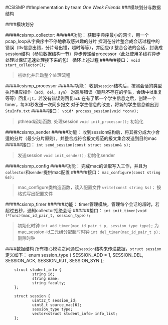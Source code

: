 #CSISMP
##Implementation by team *One Week Friends*
###模块划分与数据结构

####模块划分

#####csismp_collector:
######功能：
获取字典序最小的网卡，用一个pcap_loop从字典序中不停地收取感兴趣的分片
探测在分片整合成会话过程中的错误（tlv信息出错，分片号出错，超时等等），并回应rjt
整合合法的会话，封装成session结构（参见数据结构一节）异步传递给processor（此处使用多线程异步处理以保证迅速处理接下来的包）
循环上述过程
######接口：
`void start_collector(); `
>初始化并启动整个处理流程

#####csismp_processor
######功能：
收到`session`结构后，按照会话的类型执行相应操作（`add`，`del`，`syn`）
对高层错误（删除不存在的学生，会话中id重复等等）回复`rjt`，若没有错误则回复`ack`
在有了第一个学生信息之后，创建一个timer，每30秒发送一次同步报文
对于学生信息的改变，将新的学生信息输出到`StuInfo.txt`
######接口：
`void* process_session(void *conv); `
>pthread起始函数, 处理session
`void init_processor();` 
>初始化

#####csismp_sender
######功能：
收到session结构后，将其拆分成大小合适的分片（最少分片原则），并整合成符合报文规范的报文集合发送到目的mac
######接口：
`int send_session(const struct session& s);` 
>发送session
`void init_sender();` 
>初始化sender

#####csismp_config
######功能：
完成mac的读取写入工作，并且为`collector`和`sender`提供mac配置
######接口：
`mac_configure(const string &s);` 
>mac_configure类构造函数，读入配置文件
`write(const string &s)；` 
>按格式写出配置文件

#####csismp_timer
######功能：
timer管理模块，管理每个会话的超时，若超过五秒，通知collector拒绝会话
######接口：
`int init_timer(void (*func)(mac_id_pair_t, session_type));`  
>初始化时钟
`int add_timer(mac_id_pair_t p, session_type type);` 
>为mac_session-id二元组分配超时时钟
`int del_timer(mac_id_pair_t p);` 
>删除时钟


####数据结构
所有核心模块之间通过`session`结构来传递数据，`struct session`定义如下：
        enum session_type {
                SESSION_ADD = 1,
                SESSION_DEL,
                SESSION_ACK,
                SESSION_RJT,
                SESSION_SYN
        };

        struct student_info {
                string id;
                string name;
                string faculty;
        };

        struct session {
                uint32_t session_id;
                uint8_t source_mac[6];
                session_type type;
                vector<struct student_info> info_list;
        };




